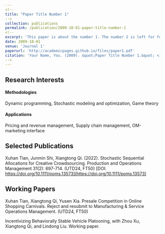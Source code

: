 ```yaml
---
<!-- 
title: "Paper Title Number 1"
-->
collection: publications
permalink: /publication/2009-10-01-paper-title-number-1
<!--
excerpt: 'This paper is about the number 1. The number 2 is left for future work.'
date: 2009-10-01
venue: 'Journal 1'
paperurl: 'http://academicpages.github.io/files/paper1.pdf'
citation: 'Your Name, You. (2009). &quot;Paper Title Number 1.&quot; <i>Journal 1</i>. 1(1).'
-->
---
```


## Research Interests 

#### Methodologies

Dynamic programming, Stochastic modeling and optimization, Game theory

#### Applications 

Pricing and revenue management, Supply chain management, OM-marketing interface


## Selected Publications
Xuhan Tian, Junmin Shi, Xiangtong Qi. (2022). Stochastic Sequential Allocations for Creative Crowdsourcing. Production and Operations Management 31(2): 697-714. (UTD24, FT50) [DOI: https://doi.org/10.1111/poms.13573](https://doi.org/10.1111/poms.13573)

## Working Papers 
Xuhan Tian, Xiangtong Qi, Yusen Xia. Presale Competition in Online Shopping Carnivals. Reject and resubmit to Manufacturing & Service Operations Management. ​​(UTD24, FT50) 

Incentivizing Behaviorally Stable Vehicle Platooning, with Zhou Xu, Xiangtong Qi, and Lindong Liu. Working paper.

<!--
Recommended citation: Your Name, You. (2009). "Paper Title Number 1." <i>Journal 1</i>. 1(1).
-->
